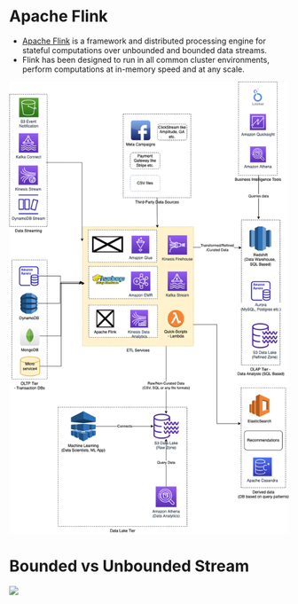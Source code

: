 # Apache Flink
- [Apache Flink](https://flink.apache.org/what-is-flink/flink-architecture/) is a framework and distributed processing engine for stateful computations over unbounded and bounded data streams. 
- Flink has been designed to run in all common cluster environments, perform computations at in-memory speed and at any scale.

![](../assets/BigData-ETL-OLTP-OLAP-DataLake.png)

# Bounded vs Unbounded Stream

![](https://flink.apache.org/img/bounded-unbounded.png)